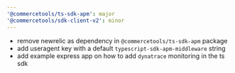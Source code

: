 ```yaml
---
'@commercetools/ts-sdk-apm': major
'@commercetools/sdk-client-v2': minor
---
```


- remove newrelic as dependency in `@commercetools/ts-sdk-apm` package
- add useragent key with a default `typescript-sdk-apm-middleware` string
- add example express app on how to add `dynatrace` monitoring in the ts sdk
